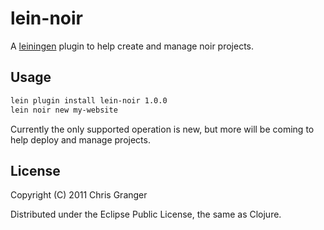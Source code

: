 # lein-noir

A [leiningen](https://github.com/technomancy/leiningen) plugin to help create and manage noir projects.

## Usage

```bash
lein plugin install lein-noir 1.0.0
lein noir new my-website
```

Currently the only supported operation is new, but more will be coming to help deploy and manage projects.

## License

Copyright (C) 2011 Chris Granger

Distributed under the Eclipse Public License, the same as Clojure.
